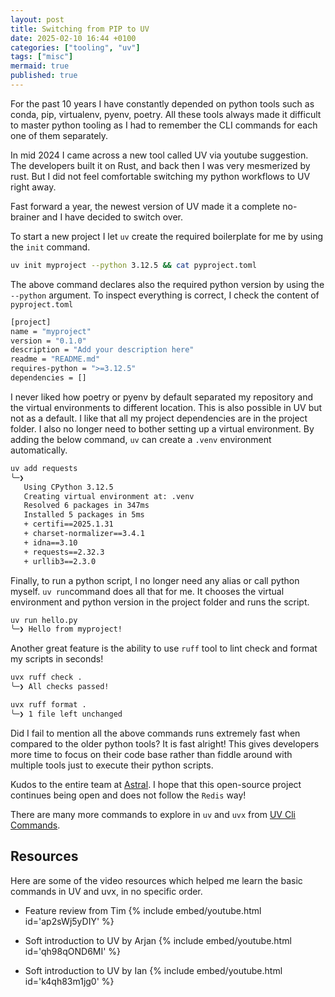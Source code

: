 ```yaml
---
layout: post
title: Switching from PIP to UV
date: 2025-02-10 16:44 +0100
categories: ["tooling", "uv"]
tags: ["misc"]
mermaid: true
published: true
---
```


For the past 10 years I have constantly depended on python tools such as conda, pip, virtualenv, pyenv, poetry. All these tools always made it difficult to master python tooling as I had to remember the CLI commands for each one of them separately. 

In mid 2024 I came across a new tool called UV via youtube suggestion. The developers built it on Rust, and back then I was very mesmerized by rust. But I did not feel comfortable switching my python workflows to UV right away. 

Fast forward a year, the newest version of UV made it a complete no-brainer and I have decided to switch over. 

To start a new project I let `uv` create the required boilerplate for me by using the `init` command. 
```bash
uv init myproject --python 3.12.5 && cat pyproject.toml 
```
The above command declares also the required python version by using the `--python` argument. To inspect everything is correct, I check the content of `pyproject.toml`
```bash
[project]
name = "myproject"
version = "0.1.0"
description = "Add your description here"
readme = "README.md"
requires-python = ">=3.12.5"
dependencies = []
```

I never liked how poetry or pyenv by default separated my repository and the virtual environments to different location. This is also possible in UV but not as a default. I like that all my project dependencies are in the project folder. I also no longer need to bother setting up a virtual environment. By adding the below command, `uv` can create a `.venv` environment automatically.

```bash
uv add requests 
╰─❯
   Using CPython 3.12.5
   Creating virtual environment at: .venv
   Resolved 6 packages in 347ms
   Installed 5 packages in 5ms
   + certifi==2025.1.31
   + charset-normalizer==3.4.1
   + idna==3.10
   + requests==2.32.3
   + urllib3==2.3.0

```

Finally, to run a python script, I no longer need any alias or call python myself. `uv run`command does all that for me. It chooses the virtual environment and python version in the project folder and runs the script.

```bash
uv run hello.py
╰─❯ Hello from myproject!
```


Another great feature is the ability to use `ruff` tool to lint check and format my scripts in seconds!

```bash
uvx ruff check .
╰─❯ All checks passed!
```

```bash
uvx ruff format .
╰─❯ 1 file left unchanged
```

Did I fail to mention all the above commands runs extremely fast when compared to the older python tools? It is fast alright! 
This gives developers more time to focus on their code base rather than fiddle around with multiple tools just to execute their python scripts.

Kudos to the entire team at [Astral](https://docs.astral.sh/). I hope that this open-source project continues being open and does not follow the `Redis` way!

There are many more commands to explore in `uv` and `uvx` from [UV Cli Commands](https://docs.astral.sh/uv/reference/cli/). 

## Resources 
Here are some of the video resources which helped me learn the basic commands in UV and uvx, in no specific order.

   * Feature review from Tim 
   {% include embed/youtube.html id='ap2sWj5yDIY' %}

   * Soft introduction to UV by Arjan
   {% include embed/youtube.html id='qh98qOND6MI' %}

   * Soft introduction to UV by Ian
   {% include embed/youtube.html id='k4qh83m1jg0' %}

   
